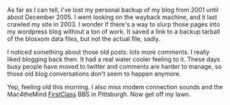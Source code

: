 <!--
.. title: Blog archives and old times
.. date: 2011/06/28 10:44
.. slug: blog-archives-and-old-times
.. link:
.. description:
.. tags: 
-->


As far as I can tell, I've lost my personal backup of my blog from 2001 until about December 2005. I went looking on the wayback machine, and it last crawled my site in 2003. I wonder if there's a way to slurp those pages into my wordpress blog without a ton of work. It saved a link to a backup tarball of the blosxom data files, but not the actual file, sadly.

I noticed something about those old posts: lots more comments. I really liked blogging back then. It had a real water cooler feeling to it. These days busy people have moved to twitter and comments are harder to manage, so those old blog conversations don't seem to happen anymore.

Yep, feeling old this morning. I also miss modem connection sounds and the Mac4theMind [FirstClass](http://en.wikipedia.org/wiki/FirstClass) BBS in Pittsburgh. Now get off my lawn.
